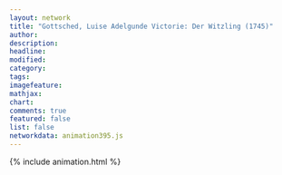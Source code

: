 ```yaml
---
layout: network
title: "Gottsched, Luise Adelgunde Victorie: Der Witzling (1745)"
author:
description:
headline:
modified:
category:
tags:
imagefeature: 
mathjax: 
chart: 
comments: true
featured: false
list: false
networkdata: animation395.js
---
```

{% include animation.html %}

